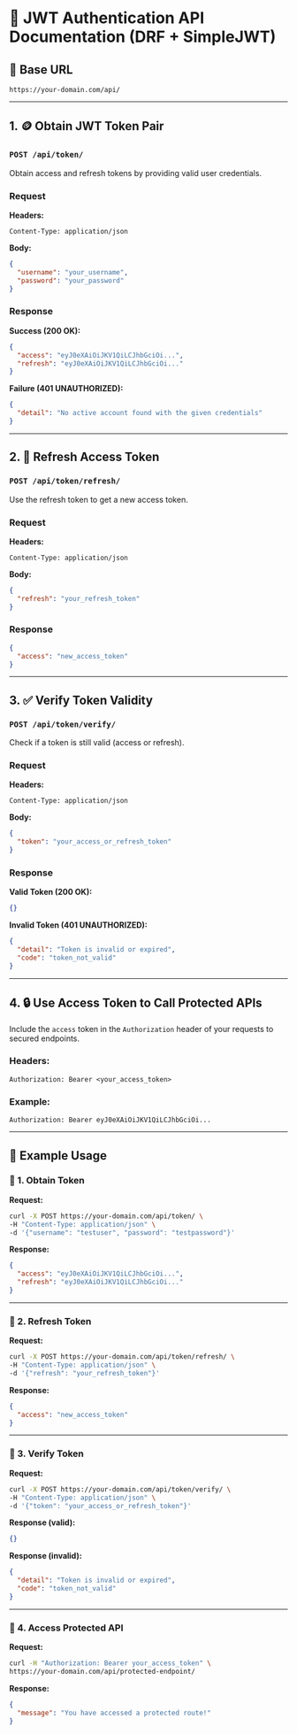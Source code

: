 
# 🔐 JWT Authentication API Documentation (DRF + SimpleJWT)

## 🧰 Base URL

```
https://your-domain.com/api/
```

---

## 1. 🪙 Obtain JWT Token Pair

### `POST /api/token/`

Obtain access and refresh tokens by providing valid user credentials.

### Request

**Headers:**
```
Content-Type: application/json
```

**Body:**
```json
{
  "username": "your_username",
  "password": "your_password"
}
```

### Response

**Success (200 OK):**
```json
{
  "access": "eyJ0eXAiOiJKV1QiLCJhbGciOi...",
  "refresh": "eyJ0eXAiOiJKV1QiLCJhbGciOi..."
}
```

**Failure (401 UNAUTHORIZED):**
```json
{
  "detail": "No active account found with the given credentials"
}
```

---

## 2. 🔁 Refresh Access Token

### `POST /api/token/refresh/`

Use the refresh token to get a new access token.

### Request

**Headers:**
```
Content-Type: application/json
```

**Body:**
```json
{
  "refresh": "your_refresh_token"
}
```

### Response

```json
{
  "access": "new_access_token"
}
```

---

## 3. ✅ Verify Token Validity

### `POST /api/token/verify/`

Check if a token is still valid (access or refresh).

### Request

**Headers:**
```
Content-Type: application/json
```

**Body:**
```json
{
  "token": "your_access_or_refresh_token"
}
```

### Response

**Valid Token (200 OK):**
```json
{}
```

**Invalid Token (401 UNAUTHORIZED):**
```json
{
  "detail": "Token is invalid or expired",
  "code": "token_not_valid"
}
```

---

## 4. 🔒 Use Access Token to Call Protected APIs

Include the `access` token in the `Authorization` header of your requests to secured endpoints.

### Headers:
```
Authorization: Bearer <your_access_token>
```

### Example:
```
Authorization: Bearer eyJ0eXAiOiJKV1QiLCJhbGciOi...
```


---

## 📌 Example Usage

### 🔹 1. Obtain Token

**Request:**
```bash
curl -X POST https://your-domain.com/api/token/ \
-H "Content-Type: application/json" \
-d '{"username": "testuser", "password": "testpassword"}'
```

**Response:**
```json
{
  "access": "eyJ0eXAiOiJKV1QiLCJhbGciOi...",
  "refresh": "eyJ0eXAiOiJKV1QiLCJhbGciOi..."
}
```

---

### 🔹 2. Refresh Token

**Request:**
```bash
curl -X POST https://your-domain.com/api/token/refresh/ \
-H "Content-Type: application/json" \
-d '{"refresh": "your_refresh_token"}'
```

**Response:**
```json
{
  "access": "new_access_token"
}
```

---

### 🔹 3. Verify Token

**Request:**
```bash
curl -X POST https://your-domain.com/api/token/verify/ \
-H "Content-Type: application/json" \
-d '{"token": "your_access_or_refresh_token"}'
```

**Response (valid):**
```json
{}
```

**Response (invalid):**
```json
{
  "detail": "Token is invalid or expired",
  "code": "token_not_valid"
}
```

---

### 🔹 4. Access Protected API

**Request:**
```bash
curl -H "Authorization: Bearer your_access_token" \
https://your-domain.com/api/protected-endpoint/
```

**Response:**
```json
{
  "message": "You have accessed a protected route!"
}
```
